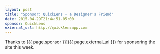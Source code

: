```yaml
---
layout: post
title: "Sponsor: QuickLens - a Designer's Friend"
date: 2015-04-29T21:44:51-05:00
sponsor: QuickLens
external_url: http://quicklensapp.com
---
```



Thanks to [{{ page.sponsor }}]({{ page.external_url }}) for sponsoring
the site this week.
